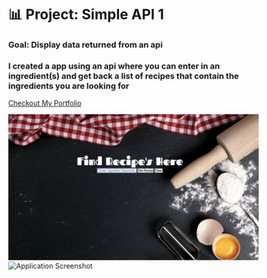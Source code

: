 # 📊 Project: Simple API 1

### Goal: Display data returned from an api

### I created a app using an api where you can enter in an ingredient(s) and get back a list of recipes that contain the ingredients you are looking for


[Checkout My Portfolio](https://www.tamikasterlin.com)


![Application Screenshot](simplescreenshot.png)
![Application Screenshot](simplescreenshot2.png)
